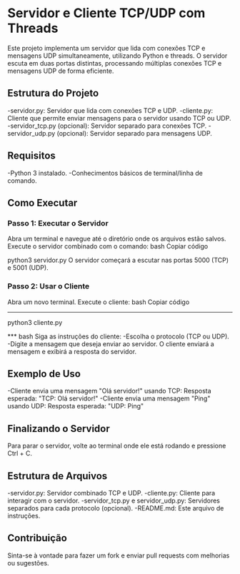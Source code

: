 # Servidor e Cliente TCP/UDP com Threads 

Este projeto implementa um servidor que lida com conexões TCP e mensagens UDP simultaneamente, utilizando Python e threads. O servidor escuta em duas portas distintas, processando múltiplas conexões TCP e mensagens UDP de forma eficiente.

## Estrutura do Projeto
-servidor.py: Servidor que lida com conexões TCP e UDP.
-cliente.py: Cliente que permite enviar mensagens para o servidor usando TCP ou UDP.
-servidor_tcp.py (opcional): Servidor separado para conexões TCP.
-servidor_udp.py (opcional): Servidor separado para mensagens UDP.
## Requisitos
-Python 3 instalado.
-Conhecimentos básicos de terminal/linha de comando.
## Como Executar
### Passo 1: Executar o Servidor
Abra um terminal e navegue até o diretório onde os arquivos estão salvos.
Execute o servidor combinado com o comando:
bash
Copiar código

python3 servidor.py
O servidor começará a escutar nas portas 5000 (TCP) e 5001 (UDP).
### Passo 2: Usar o Cliente
Abra um novo terminal.
Execute o cliente:
bash
Copiar código
***

python3 cliente.py

*** bash
Siga as instruções do cliente:
-Escolha o protocolo (TCP ou UDP).
-Digite a mensagem que deseja enviar ao servidor.
O cliente enviará a mensagem e exibirá a resposta do servidor.
## Exemplo de Uso
-Cliente envia uma mensagem "Olá servidor!" usando TCP:
Resposta esperada: "TCP: Olá servidor!"
-Cliente envia uma mensagem "Ping" usando UDP:
Resposta esperada: "UDP: Ping"
## Finalizando o Servidor
Para parar o servidor, volte ao terminal onde ele está rodando e pressione Ctrl + C.

## Estrutura de Arquivos
-servidor.py: Servidor combinado TCP e UDP.
-cliente.py: Cliente para interagir com o servidor.
-servidor_tcp.py e servidor_udp.py: Servidores separados para cada protocolo (opcional).
-README.md: Este arquivo de instruções.
## Contribuição
Sinta-se à vontade para fazer um fork e enviar pull requests com melhorias ou sugestões.
